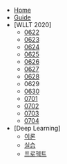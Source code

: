 <!-- docs/_sidebar.md -->
- [Home](/)
- [Guide](guide.md "Guide Page")
- [WLLT 2020]
  - [0622](/2006/0622.md "0622.md")
  - [0623](/2006/0623.md "0623.md")
  - [0624](/2006/0624.md "0624.md")
  - [0625](/2006/0625.md "0625.md")
  - [0626](/2006/0626.md "0626.md")
  - [0627](/2006/0627.md "0627.md")
  - [0628](/2006/0628.md "0628.md")
  - 0629
  - [0630](/2006/0630.md "0630.md")
  - [0701](/2007/0701.md "0701.md")
  - [0702](/2007/0702.md "0702.md")
  - [0703](/2007/0703.md "0703.md")
  - [0704](/2007/0704.md "0704.md")
- [Deep Learning]
  - [이론](2006/Deep%20Learning%20이론.md "이론")
  - [실습](2006/Deep%20Learning%20실습.md "실습")
  - [프로젝트](2006/Toy%20Project.md "프로젝트")